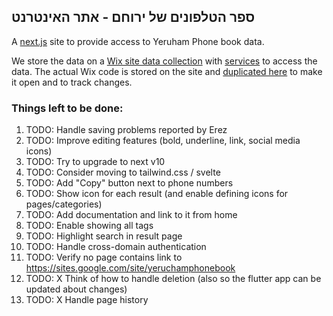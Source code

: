 ## ספר הטלפונים של ירוחם - אתר האינטרנט 

A [next.js](https://nextjs.org/) site to provide access to Yeruham Phone book data.

We store the data on a [Wix site data collection](https://www.wix.com/corvid/feature/database)
with [services](./wix-site-code) to access the data.
The actual Wix code is stored on the site and [duplicated here](./wix-site-code) to make it open and to track changes.

### Things left to be done:
1. TODO: Handle saving problems reported by Erez
1. TODO: Improve editing features (bold, underline, link, social media icons)
1. TODO: Try to upgrade to next v10
1. TODO: Consider moving to tailwind.css / svelte
1. TODO: Add "Copy" button next to phone numbers
1. TODO: Show icon for each result (and enable defining icons for pages/categories)
1. TODO: Add documentation and link to it from home
1. TODO: Enable showing all tags
1. TODO: Highlight search in result page
1. TODO: Handle cross-domain authentication
1. TODO: Verify no page contains link to https://sites.google.com/site/yeruchamphonebook
1. TODO: X Think of how to handle deletion (also so the flutter app can be updated about changes)
1. TODO: X Handle page history
